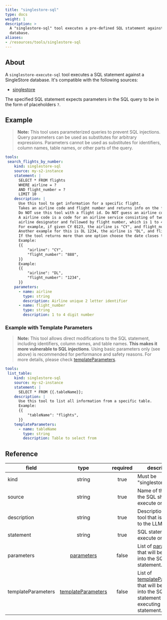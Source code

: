 ```yaml
---
title: "singlestore-sql"
type: docs
weight: 1
description: >
  A "singlestore-sql" tool executes a pre-defined SQL statement against a SingleStore
  database.
aliases:
- /resources/tools/singlestore-sql
---
```


## About

A `singlestore-execute-sql` tool executes a SQL statement against a SingleStore
database. It's compatible with the following sources:

- [singlestore](../../sources/singlestore.md)

The specified SQL statement expects parameters in the SQL query to be in the form of placeholders `?`.

## Example

> **Note:** This tool uses parameterized queries to prevent SQL injections.
> Query parameters can be used as substitutes for arbitrary expressions.
> Parameters cannot be used as substitutes for identifiers, column names, table
> names, or other parts of the query.

```yaml
tools:
 search_flights_by_number:
    kind: singlestore-sql
    source: my-s2-instance
    statement: |
      SELECT * FROM flights
      WHERE airline = ?
      AND flight_number = ?
      LIMIT 10
    description: |
      Use this tool to get information for a specific flight.
      Takes an airline code and flight number and returns info on the flight.
      Do NOT use this tool with a flight id. Do NOT guess an airline code or flight number.
      A airline code is a code for an airline service consisting of two-character
      airline designator and followed by flight number, which is 1 to 4 digit number.
      For example, if given CY 0123, the airline is "CY", and flight_number is "123".
      Another example for this is DL 1234, the airline is "DL", and flight_number is "1234".
      If the tool returns more than one option choose the date closes to today.
      Example:
      {{
          "airline": "CY",
          "flight_number": "888",
      }}
      Example:
      {{
          "airline": "DL",
          "flight_number": "1234",
      }}
    parameters:
      - name: airline
        type: string
        description: Airline unique 2 letter identifier
      - name: flight_number
        type: string
        description: 1 to 4 digit number
```

### Example with Template Parameters

> **Note:** This tool allows direct modifications to the SQL statement,
> including identifiers, column names, and table names. **This makes it more
> vulnerable to SQL injections**. Using basic parameters only (see above) is
> recommended for performance and safety reasons. For more details, please check
> [templateParameters](..#template-parameters).

```yaml
tools:
 list_table:
    kind: singlestore-sql
    source: my-s2-instance
    statement: |
      SELECT * FROM {{.tableName}};
    description: |
      Use this tool to list all information from a specific table.
      Example:
      {{
          "tableName": "flights",
      }}
    templateParameters:
      - name: tableName
        type: string
        description: Table to select from
```

## Reference

| **field**          |                  **type**                        | **required** | **description**                                                                                                                            |
|--------------------|:------------------------------------------------:|:------------:|--------------------------------------------------------------------------------------------------------------------------------------------|
| kind               |                   string                         |     true     | Must be "singlestore-sql".                                                                                                                       |
| source             |                   string                         |     true     | Name of the source the SQL should execute on.                                                                                              |
| description        |                   string                         |     true     | Description of the tool that is passed to the LLM.                                                                                         |
| statement          |                   string                         |     true     | SQL statement to execute on.                                                                                                               |
| parameters         | [parameters](../#specifying-parameters)       |    false     | List of [parameters](../#specifying-parameters) that will be inserted into the SQL statement.                                           |
| templateParameters | [templateParameters](..#template-parameters) |    false     | List of [templateParameters](..#template-parameters) that will be inserted into the SQL statement before executing prepared statement. |
